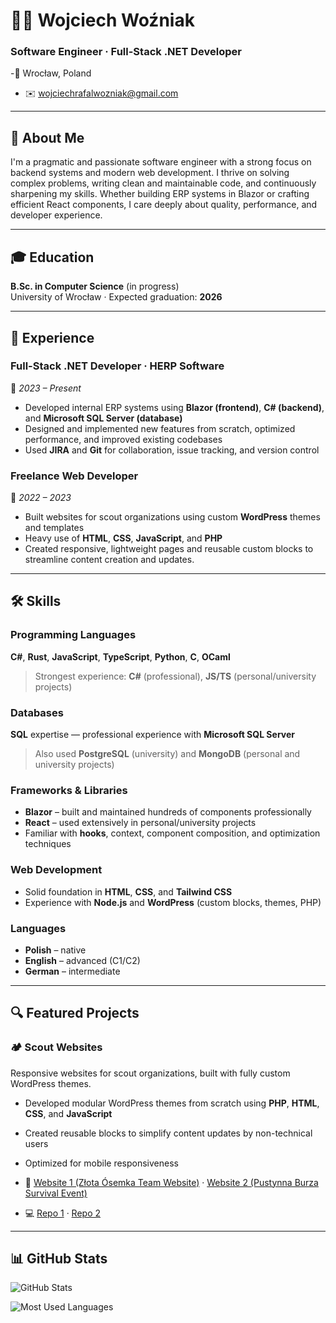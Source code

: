 # 👨‍💻 Wojciech Woźniak

### Software Engineer · Full-Stack .NET Developer  
-📍 Wrocław, Poland
- ✉️ wojciechrafalwozniak@gmail.com  

---

## 🧠 About Me

I'm a pragmatic and passionate software engineer with a strong focus on backend systems and modern web development. I thrive on solving complex problems, writing clean and maintainable code, and continuously sharpening my skills. Whether building ERP systems in Blazor or crafting efficient React components, I care deeply about quality, performance, and developer experience.

---

## 🎓 Education

**B.Sc. in Computer Science** (in progress)  
University of Wrocław · Expected graduation: **2026**

---

## 💼 Experience

### Full-Stack .NET Developer · **HERP Software**  
📆 *2023 – Present*

- Developed internal ERP systems using **Blazor (frontend)**, **C# (backend)**, and **Microsoft SQL Server (database)**  
- Designed and implemented new features from scratch, optimized performance, and improved existing codebases  
- Used **JIRA** and **Git** for collaboration, issue tracking, and version control

### Freelance Web Developer  
📆 *2022 – 2023*

- Built websites for scout organizations using custom **WordPress** themes and templates  
- Heavy use of **HTML**, **CSS**, **JavaScript**, and **PHP**  
- Created responsive, lightweight pages and reusable custom blocks to streamline content creation and updates.

---

## 🛠️ Skills

### Programming Languages  
**C#**, **Rust**, **JavaScript**, **TypeScript**, **Python**, **C**, **OCaml**  
> Strongest experience: **C#** (professional), **JS/TS** (personal/university projects)

### Databases  
**SQL** expertise — professional experience with **Microsoft SQL Server**  
> Also used **PostgreSQL** (university) and **MongoDB** (personal and university projects)

### Frameworks & Libraries  
- **Blazor** – built and maintained hundreds of components professionally  
- **React** – used extensively in personal/university projects  
- Familiar with **hooks**, context, component composition, and optimization techniques

### Web Development  
- Solid foundation in **HTML**, **CSS**, and **Tailwind CSS**  
- Experience with **Node.js** and **WordPress** (custom blocks, themes, PHP)

### Languages  
- **Polish** – native  
- **English** – advanced (C1/C2)  
- **German** – intermediate  

---

## 🔍 Featured Projects

### 🏕️ Scout Websites
Responsive websites for scout organizations, built with fully custom WordPress themes.  
- Developed modular WordPress themes from scratch using **PHP**, **HTML**, **CSS**, and **JavaScript**  
- Created reusable blocks to simplify content updates by non-technical users  
- Optimized for mobile responsiveness

- 🔗 [Website 1 (Złota Ósemka Team Website)](https://zlotaosemka.dabrowagornicza.zhp.pl/) · [Website 2 (Pustynna Burza Survival Event)](https://pustynnaburza.dabrowagornicza.zhp.pl/)  
- 💻 [Repo 1](https://github.com/wojwozniak/wp-zlotaosemka) · [Repo 2](https://github.com/wojwozniak/wp-pustynnaburza)

---

## 📊 GitHub Stats

![GitHub Stats](https://github-readme-stats.vercel.app/api?username=wojwozniak&show_icons=true&rank_icon=github&theme=tokyonight&include_all_commits=true)

![Most Used Languages](https://github-readme-stats.vercel.app/api/top-langs?username=wojwozniak&theme=tokyonight&hide=jupyter%20notebook,racket,rich%20text%20format&layout=pie&langs_count=10)
